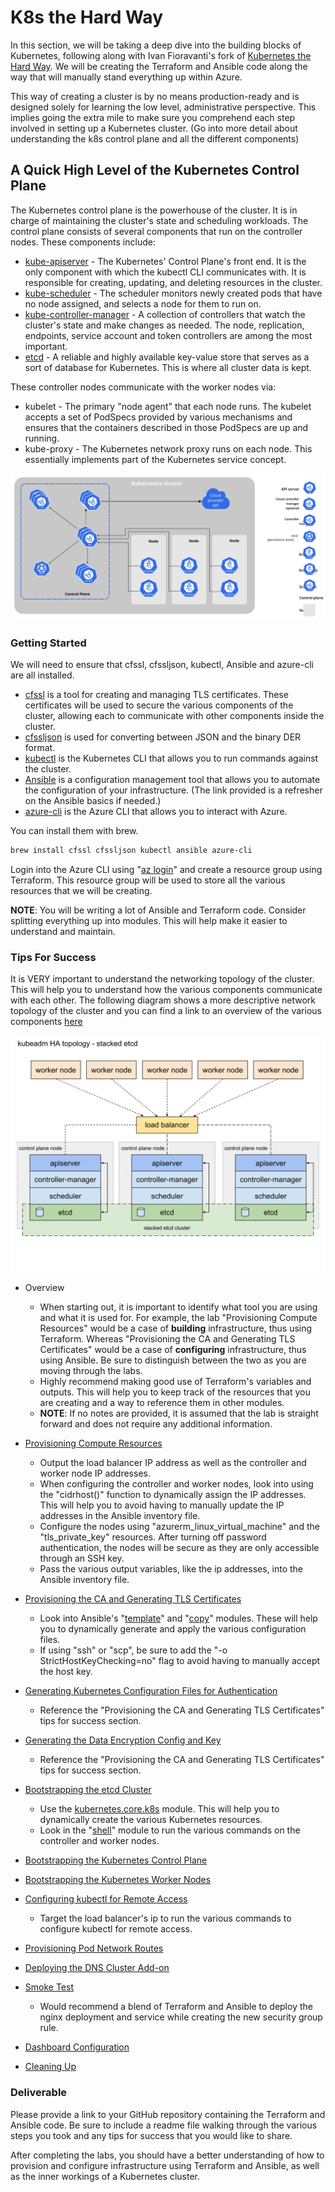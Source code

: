 # K8s the Hard Way

In this section, we will be taking a deep dive into the building blocks of Kubernetes, following along with Ivan Fioravanti's fork of [Kubernetes the Hard Way](https://github.com/ivanfioravanti/kubernetes-the-hard-way-on-azure). We will be creating the Terraform and Ansible code along the way that will manually stand everything up within Azure.

This way of creating a cluster is by no means production-ready and is designed solely for learning the low level, administrative perspective. This implies going the extra mile to make sure you comprehend each step involved in setting up a Kubernetes cluster. (Go into more detail about understanding the k8s control plane and all the different components)

## A Quick High Level of the Kubernetes Control Plane

The Kubernetes control plane is the powerhouse of the cluster. It is in charge of maintaining the cluster's state and scheduling workloads. The control plane consists of several components that run on the controller nodes. These components include:

- [kube-apiserver](https://kubernetes.io/docs/reference/command-line-tools-reference/kube-apiserver/) - The Kubernetes' Control Plane's front end. It is the only component with which the kubectl CLI communicates with. It is responsible for creating, updating, and deleting resources in the cluster.
- [kube-scheduler](https://kubernetes.io/docs/reference/command-line-tools-reference/kube-scheduler/) - The scheduler monitors newly created pods that have no node assigned, and selects a node for them to run on.
- [kube-controller-manager](https://kubernetes.io/docs/reference/command-line-tools-reference/kube-controller-manager/) - A collection of controllers that watch the cluster's state and make changes as needed. The node, replication, endpoints, service account and token controllers are among the most important.
- [etcd](https://etcd.io/) - A reliable and highly available key-value store that serves as a sort of database for Kubernetes. This is where all cluster data is kept.

These controller nodes communicate with the worker nodes via:

- kubelet - The primary "node agent" that each node runs. The kubelet accepts a set of PodSpecs provided by various mechanisms and ensures that the containers described in those PodSpecs are up and running.
- kube-proxy - The Kubernetes network proxy runs on each node. This essentially implements part of the Kubernetes service concept.

![Kubernetes Cluster](img7/k8sthw-components-of-kubernetes.svg ':class=cluster')

### Getting Started

We will need to ensure that cfssl, cfssljson, kubectl, Ansible and azure-cli are all installed.

- [cfssl](https://github.com/cloudflare/cfssl) is a tool for creating and managing TLS certificates. These certificates will be used to secure the various components of the cluster, allowing each to communicate with other components inside the cluster.
- [cfssljson](https://github.com/cloudflare/cfssl) is used for converting between JSON and the binary DER format.
- [kubectl](https://kubernetes.io/docs/reference/kubectl/) is the Kubernetes CLI that allows you to run commands against the cluster.
- [Ansible](https://www.ansible.com/resources/get-started/) is a configuration management tool that allows you to automate the configuration of your infrastructure. (The link provided is a refresher on the Ansible basics if needed.)
- [azure-cli](https://learn.microsoft.com/en-us/cli/azure/) is the Azure CLI that allows you to interact with Azure.

You can install them with brew.

```bash
brew install cfssl cfssljson kubectl ansible azure-cli
```

Login into the Azure CLI using "[az login](https://learn.microsoft.com/en-us/cli/azure/authenticate-azure-cli)" and create a resource group using Terraform. This resource group will be used to store all the various resources that we will be creating.

**NOTE**: You will be writing a lot of Ansible and Terraform code. Consider splitting everything up into modules. This will help make it easier to understand and maintain.

### Tips For Success

It is VERY important to understand the networking topology of the cluster. This will help you to understand how the various components communicate with each other. The following diagram shows a more descriptive network topology of the cluster and you can find a link to an overview of the various components [here](https://kubernetes.io/docs/concepts/overview/components/)

![Kubernetes Cluster](img7/k8sthw-network-topology.svg ':class=cluster')

- Overview
  - When starting out, it is important to identify what tool you are using and what it is used for. For example, the lab "Provisioning Compute Resources" would be a case of **building** infrastructure, thus using Terraform. Whereas "Provisioning the CA and Generating TLS Certificates" would be a case of **configuring** infrastructure, thus using Ansible. Be sure to distinguish between the two as you are moving through the labs.
  - Highly recommend making good use of Terraform's variables and outputs. This will help you to keep track of the resources that you are creating and a way to reference them in other modules.
  - **NOTE**: If no notes are provided, it is assumed that the lab is straight forward and does not require any additional information.

- [Provisioning Compute Resources](https://github.com/ivanfioravanti/kubernetes-the-hard-way-on-azure/blob/master/docs/03-compute-resources.md)
  - Output the load balancer IP address as well as the controller and worker node IP addresses.
  - When configuring the controller and worker nodes, look into using the "cidrhost()" function to dynamically assign the IP addresses. This will help you to avoid having to manually update the IP addresses in the Ansible inventory file.
  - Configure the nodes using "azurerm_linux_virtual_machine" and the "tls_private_key" resources. After turning off password authentication, the nodes will be secure as they are only accessible through an SSH key.
  - Pass the various output variables, like the ip addresses, into the Ansible inventory file.

- [Provisioning the CA and Generating TLS Certificates](https://github.com/ivanfioravanti/kubernetes-the-hard-way-on-azure/blob/master/docs/04-certificate-authority.md)
  - Look into Ansible's "[template](https://docs.ansible.com/ansible/latest/collections/ansible/builtin/template_module.html)" and "[copy](https://docs.ansible.com/ansible/latest/collections/ansible/builtin/copy_module.html)" modules. These will help you to dynamically generate and apply the various configuration files.
  - If using "ssh" or "scp", be sure to add the "-o StrictHostKeyChecking=no" flag to avoid having to manually accept the host key.

- [Generating Kubernetes Configuration Files for Authentication](https://github.com/ivanfioravanti/kubernetes-the-hard-way-on-azure/blob/master/docs/05-kubernetes-configuration-files.md)
  - Reference the "Provisioning the CA and Generating TLS Certificates" tips for success section.

- [Generating the Data Encryption Config and Key](https://github.com/ivanfioravanti/kubernetes-the-hard-way-on-azure/blob/master/docs/06-data-encryption-keys.md)
  - Reference the "Provisioning the CA and Generating TLS Certificates" tips for success section.

- [Bootstrapping the etcd Cluster](https://github.com/ivanfioravanti/kubernetes-the-hard-way-on-azure/blob/master/docs/07-bootstrapping-etcd.md)
  - Use the [kubernetes.core.k8s](https://docs.ansible.com/ansible/latest/collections/kubernetes/core/k8s_module.html) module. This will help you to dynamically create the various Kubernetes resources.
  - Look in the "[shell](https://docs.ansible.com/ansible/latest/collections/ansible/builtin/shell_module.html)" module to run the various commands on the controller and worker nodes.

- [Bootstrapping the Kubernetes Control Plane](https://github.com/ivanfioravanti/kubernetes-the-hard-way-on-azure/blob/master/docs/08-bootstrapping-kubernetes-controllers.md)

- [Bootstrapping the Kubernetes Worker Nodes](https://github.com/ivanfioravanti/kubernetes-the-hard-way-on-azure/blob/master/docs/09-bootstrapping-kubernetes-workers.md)

- [Configuring kubectl for Remote Access](https://github.com/ivanfioravanti/kubernetes-the-hard-way-on-azure/blob/master/docs/10-configuring-kubectl.md)
  - Target the load balancer's ip to run the various commands to configure kubectl for remote access.

- [Provisioning Pod Network Routes](https://github.com/ivanfioravanti/kubernetes-the-hard-way-on-azure/blob/master/docs/11-pod-network-routes.md)

- [Deploying the DNS Cluster Add-on](https://github.com/ivanfioravanti/kubernetes-the-hard-way-on-azure/blob/master/docs/12-dns-addon.md)

- [Smoke Test](https://github.com/ivanfioravanti/kubernetes-the-hard-way-on-azure/blob/master/docs/13-smoke-test.md)
  - Would recommend a blend of Terraform and Ansible to deploy the nginx deployment and service while creating the new security group rule.

- [Dashboard Configuration](https://github.com/ivanfioravanti/kubernetes-the-hard-way-on-azure/blob/master/docs/14-dashboard.md)

- [Cleaning Up](https://github.com/ivanfioravanti/kubernetes-the-hard-way-on-azure/blob/master/docs/15-cleanup.md)

### Deliverable

Please provide a link to your GitHub repository containing the Terraform and Ansible code. Be sure to include a readme file walking through the various steps you took and any tips for success that you would like to share.

After completing the labs, you should have a better understanding of how to provision and configure infrastructure using Terraform and Ansible, as well as the inner workings of a Kubernetes cluster.

